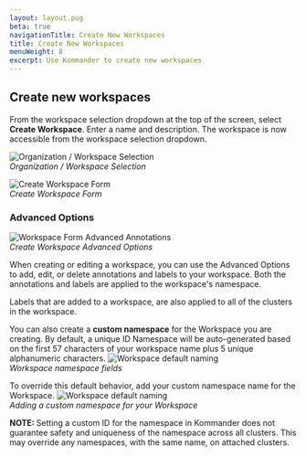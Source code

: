 ```yaml
---
layout: layout.pug
beta: true
navigationTitle: Create New Workspaces
title: Create New Workspaces
menuWeight: 8
excerpt: Use Kommander to create new workspaces
---
```


## Create new workspaces

From the workspace selection dropdown at the top of the screen, select **Create Workspace**. Enter a name and description. The workspace is now accessible from the workspace selection dropdown.

![Organization / Workspace Selection](/dkp/kommander/1.4/img/org-nav.png)
<br />_Organization / Workspace Selection_

![Create Workspace Form](/dkp/kommander/1.4/img/create-workspace.png)
<br />_Create Workspace Form_

### Advanced Options

![Workspace Form Advanced Annotations](/dkp/kommander/1.4/img/workspace-annotations.png)
<br />_Create Workspace Advanced Options_

When creating or editing a workspace, you can use the Advanced Options to add, edit, or delete annotations and labels to your workspace. Both the annotations and labels are applied to the workspace's namespace.

Labels that are added to a workspace, are also applied to all of the clusters in the workspace.

You can also create a **custom namespace** for the Workspace you are creating.
By default, a unique ID Namespace will be auto-generated based on the first 57 characters of your workspace name plus 5 unique alphanumeric characters.
![Workspace default naming](/dkp/kommander/1.4/img/workspace-default-name.png)
<br />_Workspace namespace fields_

To override this default behavior, add your custom namespace name for the Workspace.
![Workspace default naming](/dkp/kommander/1.4/img/workspace-custom-name.png)
<br />_Adding a custom namespace for your Workspace_

<p class="message--warning"><strong>NOTE: </strong>Setting a custom ID for the namespace in Kommander does not guarantee safety and uniqueness of the namespace across all clusters. This may override any namespaces, with the same name, on attached clusters.</p>
